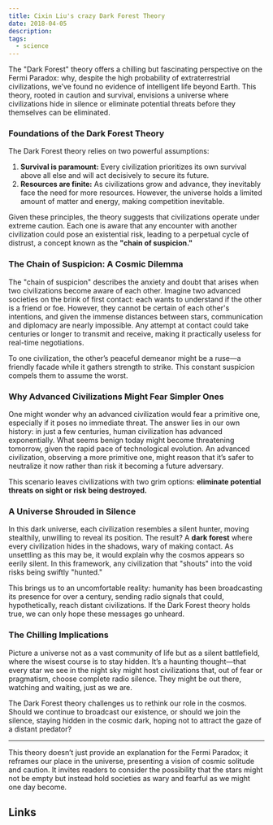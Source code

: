 ```yaml
---
title: Cixin Liu's crazy Dark Forest Theory
date: 2018-04-05
description: 
tags:
  - science
---
```

The "Dark Forest" theory offers a chilling but fascinating perspective on the Fermi Paradox: why, despite the high probability of extraterrestrial civilizations, we’ve found no evidence of intelligent life beyond Earth. This theory, rooted in caution and survival, envisions a universe where civilizations hide in silence or eliminate potential threats before they themselves can be eliminated.

### Foundations of the Dark Forest Theory

The Dark Forest theory relies on two powerful assumptions:

1. **Survival is paramount:** Every civilization prioritizes its own survival above all else and will act decisively to secure its future.
2. **Resources are finite:** As civilizations grow and advance, they inevitably face the need for more resources. However, the universe holds a limited amount of matter and energy, making competition inevitable.

Given these principles, the theory suggests that civilizations operate under extreme caution. Each one is aware that any encounter with another civilization could pose an existential risk, leading to a perpetual cycle of distrust, a concept known as the **"chain of suspicion."**

### The Chain of Suspicion: A Cosmic Dilemma

The "chain of suspicion" describes the anxiety and doubt that arises when two civilizations become aware of each other. Imagine two advanced societies on the brink of first contact: each wants to understand if the other is a friend or foe. However, they cannot be certain of each other's intentions, and given the immense distances between stars, communication and diplomacy are nearly impossible. Any attempt at contact could take centuries or longer to transmit and receive, making it practically useless for real-time negotiations.

To one civilization, the other’s peaceful demeanor might be a ruse—a friendly facade while it gathers strength to strike. This constant suspicion compels them to assume the worst.

### Why Advanced Civilizations Might Fear Simpler Ones

One might wonder why an advanced civilization would fear a primitive one, especially if it poses no immediate threat. The answer lies in our own history: in just a few centuries, human civilization has advanced exponentially. What seems benign today might become threatening tomorrow, given the rapid pace of technological evolution. An advanced civilization, observing a more primitive one, might reason that it’s safer to neutralize it now rather than risk it becoming a future adversary.

This scenario leaves civilizations with two grim options: **eliminate potential threats on sight or risk being destroyed.**

### A Universe Shrouded in Silence

In this dark universe, each civilization resembles a silent hunter, moving stealthily, unwilling to reveal its position. The result? A **dark forest** where every civilization hides in the shadows, wary of making contact. As unsettling as this may be, it would explain why the cosmos appears so eerily silent. In this framework, any civilization that "shouts" into the void risks being swiftly "hunted."

This brings us to an uncomfortable reality: humanity has been broadcasting its presence for over a century, sending radio signals that could, hypothetically, reach distant civilizations. If the Dark Forest theory holds true, we can only hope these messages go unheard.

### The Chilling Implications

Picture a universe not as a vast community of life but as a silent battlefield, where the wisest course is to stay hidden. It’s a haunting thought—that every star we see in the night sky might host civilizations that, out of fear or pragmatism, choose complete radio silence. They might be out there, watching and waiting, just as we are.

The Dark Forest theory challenges us to rethink our role in the cosmos. Should we continue to broadcast our existence, or should we join the silence, staying hidden in the cosmic dark, hoping not to attract the gaze of a distant predator?

---

This theory doesn’t just provide an explanation for the Fermi Paradox; it reframes our place in the universe, presenting a vision of cosmic solitude and caution. It invites readers to consider the possibility that the stars might not be empty but instead hold societies as wary and fearful as we might one day become.




## Links

